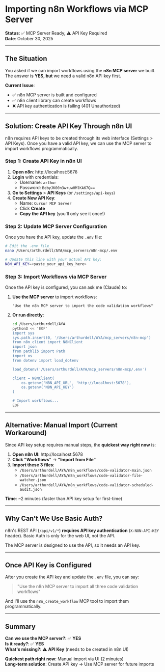 # Importing n8n Workflows via MCP Server

**Status**: ✅ MCP Server Ready, ⚠️ API Key Required  
**Date**: October 30, 2025

---

## The Situation

You asked if we can import workflows using the **n8n MCP server** we built. The answer is **YES, but** we need a valid n8n API key first.

**Current Issue**: 
- ✅ n8n MCP server is built and configured
- ✅ n8n client library can create workflows
- ❌ API key authentication is failing (401 Unauthorized)

---

## Solution: Create API Key Through n8n UI

n8n requires API keys to be created through its web interface (Settings > API Keys). Once you have a valid API key, we can use the MCP server to import workflows programmatically.

### Step 1: Create API Key in n8n UI

1. **Open n8n**: http://localhost:5678
2. **Login** with credentials:
   - Username: `arthur`
   - Password: `BebyJK00n3w+uwHMlKA67Q==`
3. **Go to Settings** > **API Keys** (or `/settings/api-keys`)
4. **Create New API Key**:
   - Name: `Cursor MCP Server`
   - Click **Create**
   - **Copy the API key** (you'll only see it once!)

### Step 2: Update MCP Server Configuration

Once you have the API key, update the `.env` file:

```bash
# Edit the .env file
nano /Users/arthurdell/AYA/mcp_servers/n8n-mcp/.env

# Update this line with your actual API key:
N8N_API_KEY=<paste_your_api_key_here>
```

### Step 3: Import Workflows via MCP Server

Once the API key is configured, you can ask me (Claude) to:

1. **Use the MCP server** to import workflows:
   ```
   "Use the n8n MCP server to import the code validation workflows"
   ```

2. **Or run directly**:
   ```bash
   cd /Users/arthurdell/AYA
   python3 << 'EOF'
   import sys
   sys.path.insert(0, '/Users/arthurdell/AYA/mcp_servers/n8n-mcp')
   from n8n_client import N8NClient
   import json
   from pathlib import Path
   import os
   from dotenv import load_dotenv
   
   load_dotenv('/Users/arthurdell/AYA/mcp_servers/n8n-mcp/.env')
   
   client = N8NClient(
       os.getenv('N8N_API_URL', 'http://localhost:5678'),
       os.getenv('N8N_API_KEY')
   )
   
   # Import workflows...
   EOF
   ```

---

## Alternative: Manual Import (Current Workaround)

Since API key setup requires manual steps, the **quickest way right now** is:

1. **Open n8n UI**: http://localhost:5678
2. **Click "Workflows"** → **"Import from File"**
3. **Import these 3 files**:
   - `/Users/arthurdell/AYA/n8n_workflows/code-validator-main.json`
   - `/Users/arthurdell/AYA/n8n_workflows/code-validator-file-watcher.json`
   - `/Users/arthurdell/AYA/n8n_workflows/code-validator-scheduled-audit.json`

**Time**: ~2 minutes (faster than API key setup for first-time)

---

## Why Can't We Use Basic Auth?

n8n's REST API (`/api/v1/*`) **requires API key authentication** (`X-N8N-API-KEY` header). Basic Auth is only for the web UI, not the API.

The MCP server is designed to use the API, so it needs an API key.

---

## Once API Key is Configured

After you create the API key and update the `.env` file, you can say:

> "Use the n8n MCP server to import all three code validation workflows"

And I'll use the `n8n_create_workflow` MCP tool to import them programmatically.

---

## Summary

**Can we use the MCP server?**: ✅ **YES**  
**Is it ready?**: ✅ **YES**  
**What's missing?**: ⚠️ **API Key** (needs to be created in n8n UI)  

**Quickest path right now**: Manual import via UI (2 minutes)  
**Long-term solution**: Create API key → Use MCP server for future imports

